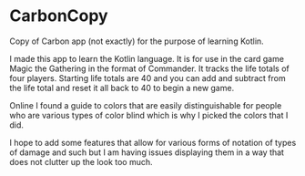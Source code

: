 # CarbonCopy
Copy of Carbon app (not exactly) for the purpose of learning Kotlin.

I made this app to learn the Kotlin language. It is for use in the card game Magic the Gathering
in the format of Commander. It tracks the life totals of four players.
Starting life totals are 40 and you can add and subtract from the life total and reset it all back
to 40 to begin a new game.

Online I found a guide to colors that are easily distinguishable for people who are various types
of color blind which is why I picked the colors that I did.

I hope to add some features that allow for various forms of notation of types of damage and such but
I am having issues displaying them in a way that does not clutter up the look too much.